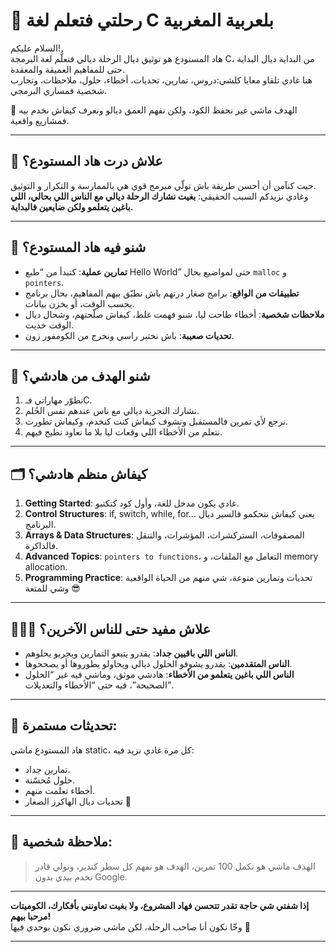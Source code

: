 # 🚀 **رحلتي فتعلم لغة C بلعربية المغربية**

السلام عليكم!  
هاد المستودع هو توثيق ديال الرحلة ديالي فتعلُّم لغة البرمجة C، من البداية ديال البداية حتى للمفاهيم العميقة والمعقدة.  
هنا غادي تلقاو معايا كلشي:دروس، تمارين، تحديات، أخطاء، حلول، ملاحظات، وتجارب شخصية فمساري البرمجي.

📍 الهدف ماشي غير نحفظ الكود، ولكن نفهم العمق ديالو ونعرف كيفاش نخدم بيه فمشاريع واقعية.

---

## 🧠 علاش درت هاد المستودع؟
حيت كنآمن أن أحسن طريقة باش تولّي مبرمج قوي هي بالممارسة و التكرار و التوثيق.  
وغادي نزيدكم السبب الحقيقي: **بغيت نشارك الرحلة ديالي مع الناس اللي بحالي، اللي باغين يتعلمو ولكن ضايعين فالبداية.**

---

## 🧩 شنو فيه هاد المستودع؟
- **تمارين عملية**: كتبدأ من “طبع Hello World” حتى لمواضيع بحال `malloc` و `pointers`.
- **تطبيقات من الواقع**: برامج صغار درتهم باش نطبّق بيهم المفاهيم، بحال برنامج يحسب الوقت، أو يخزن بيانات.
- **ملاحظات شخصية**: أخطاء طاحت ليا، شنو فهمت غلط، كيفاش صلّحتهم، وشحال ديال الوقت خديت.
- **تحديات صعيبة**: باش نختبر راسي ونخرج من الكومفور زون.

---

## 🎯 شنو الهدف من هادشي؟
1. نطوّر مهاراتي فـC.
2. نشارك التجربة ديالي مع ناس عندهم نفس الحُلم.
3. نرجع لأي تمرين فالمستقبل ونشوف كيفاش كنت كنخدم، وكيفاش تطورت.
4. نتعلم من الأخطاء اللي وقعات ليا بلا ما نعاود نطيح فيهم.

---

## 🗂️ كيفاش منظم هادشي؟

1. **Getting Started**: غادي يكون مدخل للغة، وأول كود كتكتبو.
2. **Control Structures**: if, switch, while, for... يعني كيفاش نتحكمو فالسير ديال البرنامج.
3. **Arrays & Data Structures**: المصفوفات، الستركشرات، المؤشرات، والتنقل فالذاكرة.
4. **Advanced Topics**: `pointers to functions`، التعامل مع الملفات، و memory allocation.
5. **Programming Practice**: تحديات وتمارين منوعة، شي منهم من الحياة الواقعية وشي للمتعة 😎

---

## 🧑‍🤝‍🧑 علاش مفيد حتى للناس الآخرين؟

- **الناس اللي باقيين جداد**: يقدرو يتبعو التمارين ويجربو يحلوهم.
- **الناس المتقدمين**: يقدرو يشوفو الحلول ديالي ويحاولو يطوروها أو يصححوها.
- **الناس اللي باغين يتعلمو من الأخطاء**: هادشي موثق، وماشي فيه غير “الحلول الصحيحة”، فيه حتى “الأخطاء والتعديلات”.

---

## 📅 تحديثات مستمرة:

هاد المستودع ماشي static، كل مرة غادي نزيد فيه:
- تمارين جداد.
- حلول مُحسّنة.
- أخطاء تعلمت منهم.
- تحديات ديال الهاكرز الصغار 🤘

---

## 📝 ملاحظة شخصية:

> الهدف ماشي هو نكمل 100 تمرين، الهدف هو نفهم كل سطر كندير، ونولي قادر نخدم بيدي بدون Google.

---

**إذا شفتي شي حاجة تقدر تتحسن فهاد المشروع، ولا بغيت تعاونني بأفكارك، الكوميتات مرحبا بيهم!**  
وخّا نكون أنا صاحب الرحلة، لكن ماشي ضروري نكون بوحدي فيها 🙌

---

